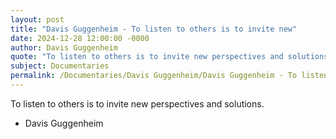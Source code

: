 ```yaml
---
layout: post
title: "Davis Guggenheim - To listen to others is to invite new"
date: 2024-12-28 12:00:00 -0000
author: Davis Guggenheim
quote: "To listen to others is to invite new perspectives and solutions."
subject: Documentaries
permalink: /Documentaries/Davis Guggenheim/Davis Guggenheim - To listen to others is to invite new
---
```


To listen to others is to invite new perspectives and solutions.

- Davis Guggenheim
